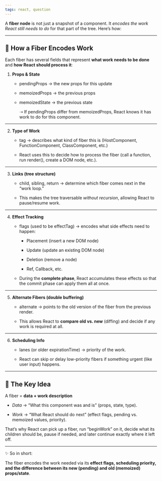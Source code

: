 ```yaml
---
tags: react, question
---
```


A **fiber node** is not just a snapshot of a component. It _encodes the work React still needs to do_ for that part of the tree. Here’s how:

---

## **🔹 How a Fiber Encodes Work**

  

Each fiber has several fields that represent **what work needs to be done** and **how React should process it**:

1. **Props & State**
    
    - pendingProps → the new props for this update
        
    - memoizedProps → the previous props
        
    - memoizedState → the previous state
        
        ➝ If pendingProps differ from memoizedProps, React knows it has work to do for this component.
        
    

---

2. **Type of Work**
    
    - tag → describes what kind of fiber this is (HostComponent, FunctionComponent, ClassComponent, etc.)
        
    - React uses this to decide how to process the fiber (call a function, run render(), create a DOM node, etc.).
        
    

---

3. **Links (tree structure)**
    
    - child, sibling, return → determine which fiber comes next in the “work loop.”
        
    - This makes the tree traversable _without recursion_, allowing React to pause/resume work.
        
    

---

4. **Effect Tracking**
    
    - flags (used to be effectTag) → encodes what side effects need to happen:
        
        - Placement (insert a new DOM node)
            
        - Update (update an existing DOM node)
            
        - Deletion (remove a node)
            
        - Ref, Callback, etc.
            
        
    - During the **complete phase**, React accumulates these effects so that the commit phase can apply them all at once.
        
    

---

5. **Alternate Fibers (double buffering)**
    
    - alternate → points to the old version of the fiber from the previous render.
        
    - This allows React to **compare old vs. new** (diffing) and decide if any work is required at all.
        
    

---

6. **Scheduling Info**
    
    - lanes (or older expirationTime) → priority of the work.
        
    - React can skip or delay low-priority fibers if something urgent (like user input) happens.
        
    

---

## **🔹 The Key Idea**

  

A fiber = **data + work description**

- _Data_ → “What this component was and is” (props, state, type).
    
- _Work_ → “What React should do next” (effect flags, pending vs. memoized values, priority).
    

  

That’s why React can pick up a fiber, run “beginWork” on it, decide what its children should be, pause if needed, and later continue exactly where it left off.

---

✨ So in short:

The fiber encodes the work needed via its **effect flags, scheduling priority, and the difference between its new (pending) and old (memoized) props/state**.
